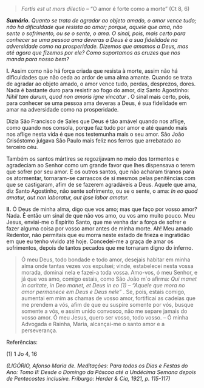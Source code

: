 > *Fortis est ut mors dilectio* – “O amor é forte como a morte” (Ct 8, 6)

***Sumário.** Quanto se trata de agradar ao objeto amado, o amor vence tudo; não há dificuldade que resista ao amor; porque, aquele que ama, não sente o sofrimento, ou se o sente, o ama. O sinal, pois, mais certo para conhecer se uma pessoa ama deveras a Deus é a sua fidelidade na adversidade como na prosperidade. Dizemos que amamos a Deus, mas até agora que fizemos por ele? Como suportamos as cruzes que nos manda para nosso bem?*

**I.** Assim como não há força criada que resista à morte, assim não há dificuldades que não ceda ao ardor de uma alma amante. Quando se trata de agradar ao objeto amado, o amor vence tudo, perdas, desprezos, dores. Nada é bastante duro para resistir ao fogo do amor, diz Santo Agostinho: *Nihil tam durum, quod non amoris igne vincatur* . O sinal mais certo, pois, para conhecer se uma pessoa ama deveras a Deus, é sua fidelidade em amar na adversidade como na prosperidade.

Dizia São Francisco de Sales que Deus é tão amável quando nos aflige, como quando nos consola, porque faz tudo por amor e até quando mais nos aflige nesta vida é que nos testemunha mais o seu amor. São João Crisóstomo julgava São Paulo mais feliz nos ferros que arrebatado ao terceiro céu.

Também os santos mártires se regozijavam no meio dos tormentos e agradeciam ao Senhor como um grande favor que lhes dispensava o terem que sofrer por seu amor. E os outros santos, que não acharam tiranos para os atormentar, tornaram-se carrascos de si mesmos pelas penitências com que se castigaram, afim de se fazerem agradáveis a Deus. Aquele que ama, diz Santo Agostinho, não sente sofrimento, ou se o sente, o ama: *In eo quod amatur, aut non laboratur, aut ipse labor amatur.*

**II.** Ó Deus de minha alma, digo que vos amo; mas que faço por vosso amor? Nada. É então um sinal de que não vos amo, ou vos amo muito pouco. Meu Jesus, enviai-me o Espírito Santo, que me venha dar a força de sofrer e fazer alguma coisa por vosso amor antes de minha morte. Ah! Meu amado Redentor, não permitais que eu morra neste estado de frieza e ingratidão em que eu tenho vivido até hoje. Concedei-me a graça de amar os sofrimentos, depois de tantos pecados que me tornaram digno do inferno.

> Ó meu Deus, todo bondade e todo amor, desejais habitar em minha alma onde tantas vezes vos expulsei; vinde, estabelecei nesta vossa morada, dominai nela e fazei-a toda vossa. Amo-vos, ó meu Senhor, e já que vos amo, comigo estais, como São João m´o afirma: *Qui manet in caritate, in Deo manet, et Deus in eo (1) – “Aquele que mora no amor permanece em Deus e Deus nele”* . Se, pois, estais comigo, aumentai em mim as chamas de vosso amor, fortificai as cadeias que me prendem a vós, afim de que eu suspire somente por vós, busque somente a vós, e assim unido convosco, não me separe jamais do vosso amor. Ó meu Jesus, quero ser vosso, todo vosso. – Ó minha Advogada e Rainha, Maria, alcançai-me o santo amor e a perseverança.

Referências:

\(1\) 1 Jo 4, 16

*(LIGÓRIO, Afonso Maria de. Meditações: Para todos os Dias e Festas do Ano: Tomo II: Desde o Domingo da Páscoa até a Undécima Semana depois de Pentecostes inclusive. Friburgo: Herder & Cia, 1921, p. 115-117)*
